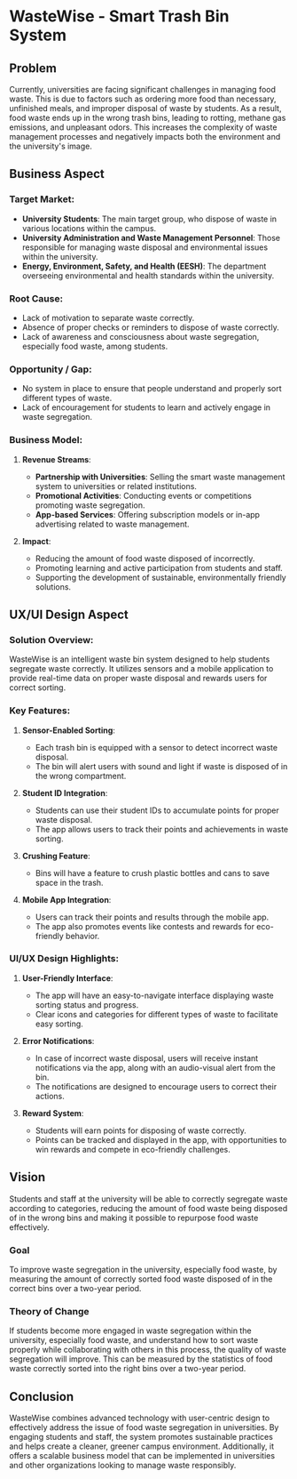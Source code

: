 # WasteWise - Smart Trash Bin System

## Problem
Currently, universities are facing significant challenges in managing food waste. This is due to factors such as ordering more food than necessary, unfinished meals, and improper disposal of waste by students. As a result, food waste ends up in the wrong trash bins, leading to rotting, methane gas emissions, and unpleasant odors. This increases the complexity of waste management processes and negatively impacts both the environment and the university's image.



## Business Aspect

### **Target Market:**
- **University Students**: The main target group, who dispose of waste in various locations within the campus.
- **University Administration and Waste Management Personnel**: Those responsible for managing waste disposal and environmental issues within the university.
- **Energy, Environment, Safety, and Health (EESH)**: The department overseeing environmental and health standards within the university.

### **Root Cause:**
- Lack of motivation to separate waste correctly.
- Absence of proper checks or reminders to dispose of waste correctly.
- Lack of awareness and consciousness about waste segregation, especially food waste, among students.

### **Opportunity / Gap:**
- No system in place to ensure that people understand and properly sort different types of waste.
- Lack of encouragement for students to learn and actively engage in waste segregation.

### **Business Model:**
1. **Revenue Streams**:
   - **Partnership with Universities**: Selling the smart waste management system to universities or related institutions.
   - **Promotional Activities**: Conducting events or competitions promoting waste segregation.
   - **App-based Services**: Offering subscription models or in-app advertising related to waste management.

2. **Impact**:
   - Reducing the amount of food waste disposed of incorrectly.
   - Promoting learning and active participation from students and staff.
   - Supporting the development of sustainable, environmentally friendly solutions.



## UX/UI Design Aspect 

### **Solution Overview**:
WasteWise is an intelligent waste bin system designed to help students segregate waste correctly. It utilizes sensors and a mobile application to provide real-time data on proper waste disposal and rewards users for correct sorting.

### **Key Features**:
1. **Sensor-Enabled Sorting**:
   - Each trash bin is equipped with a sensor to detect incorrect waste disposal.
   - The bin will alert users with sound and light if waste is disposed of in the wrong compartment.

2. **Student ID Integration**:
   - Students can use their student IDs to accumulate points for proper waste disposal.
   - The app allows users to track their points and achievements in waste sorting.

3. **Crushing Feature**:
   - Bins will have a feature to crush plastic bottles and cans to save space in the trash.

4. **Mobile App Integration**:
   - Users can track their points and results through the mobile app.
   - The app also promotes events like contests and rewards for eco-friendly behavior.

### **UI/UX Design Highlights**:
1. **User-Friendly Interface**:
   - The app will have an easy-to-navigate interface displaying waste sorting status and progress.
   - Clear icons and categories for different types of waste to facilitate easy sorting.

2. **Error Notifications**:
   - In case of incorrect waste disposal, users will receive instant notifications via the app, along with an audio-visual alert from the bin.
   - The notifications are designed to encourage users to correct their actions.

3. **Reward System**:
   - Students will earn points for disposing of waste correctly.
   - Points can be tracked and displayed in the app, with opportunities to win rewards and compete in eco-friendly challenges.



## Vision
Students and staff at the university will be able to correctly segregate waste according to categories, reducing the amount of food waste being disposed of in the wrong bins and making it possible to repurpose food waste effectively.

### **Goal**
To improve waste segregation in the university, especially food waste, by measuring the amount of correctly sorted food waste disposed of in the correct bins over a two-year period.

### **Theory of Change**
If students become more engaged in waste segregation within the university, especially food waste, and understand how to sort waste properly while collaborating with others in this process, the quality of waste segregation will improve. This can be measured by the statistics of food waste correctly sorted into the right bins over a two-year period.



## Conclusion
WasteWise combines advanced technology with user-centric design to effectively address the issue of food waste segregation in universities. By engaging students and staff, the system promotes sustainable practices and helps create a cleaner, greener campus environment. Additionally, it offers a scalable business model that can be implemented in universities and other organizations looking to manage waste responsibly.

